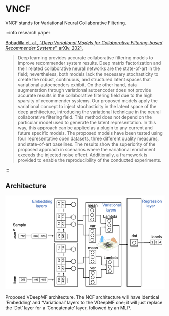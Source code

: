 # VNCF

VNCF stands for Variational Neural Collaborative Filtering. 

:::info research paper

[Bobadilla et. al., “*Deep Variational Models for Collaborative Filtering-based Recommender Systems*”. arXiv, 2021.](https://arxiv.org/abs/2107.12677v1)

> Deep learning provides accurate collaborative filtering models to improve recommender system results. Deep matrix factorization and their related collaborative neural networks are the state-of-art in the field; nevertheless, both models lack the necessary stochasticity to create the robust, continuous, and structured latent spaces that variational autoencoders exhibit. On the other hand, data augmentation through variational autoencoder does not provide accurate results in the collaborative filtering field due to the high sparsity of recommender systems. Our proposed models apply the variational concept to inject stochasticity in the latent space of the deep architecture, introducing the variational technique in the neural collaborative filtering field. This method does not depend on the particular model used to generate the latent representation. In this way, this approach can be applied as a plugin to any current and future specific models. The proposed models have been tested using four representative open datasets, three different quality measures, and state-of-art baselines. The results show the superiority of the proposed approach in scenarios where the variational enrichment exceeds the injected noise effect. Additionally, a framework is provided to enable the reproducibility of the conducted experiments.
> 

:::

## Architecture

![Proposed VDeepMF architecture. The NCF architecture will have identical ‘Embedding’ and ‘Variational’ layers to the VDeepMF one; it will just replace the ‘Dot’ layer for a ‘Concatenate’ layer, followed by an MLP.](/img/content-models-raw-mp1-vncf-untitled.png)

Proposed VDeepMF architecture. The NCF architecture will have identical ‘Embedding’ and ‘Variational’ layers to the VDeepMF one; it will just replace the ‘Dot’ layer for a ‘Concatenate’ layer, followed by an MLP.